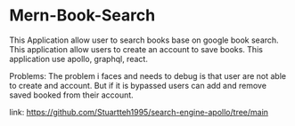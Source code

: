 # Mern-Book-Search
This Application allow user to search books base on google book search. This application allow users to create an account to save books. This application use apollo, graphql, react. 

Problems:
The problem i faces and needs to debug is that user are not able to create and account. But if it is bypassed users can add and remove saved booked from their account.

link: 
https://github.com/Stuartteh1995/search-engine-apollo/tree/main